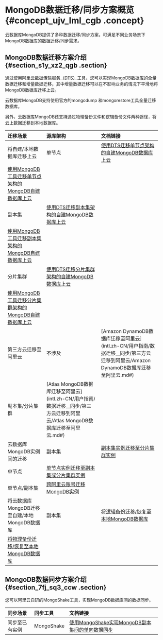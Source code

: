 # MongoDB数据迁移/同步方案概览 {#concept_ujv_lml_cgb .concept}

云数据库MongoDB提供了多种数据迁移/同步方案，可满足不同业务场景下MongoDB数据库的数据迁移/同步需求。

## MongoDB数据迁移方案介绍 {#section_s1y_xz2_qgb .section}

通过使用阿里云[数据传输服务（DTS）](https://www.alibabacloud.com/help/zh/doc-detail/26592.htm)工具，您可以实现MongoDB数据库的全量数据迁移和增量数据迁移，其中增量数据迁移可以在不影响业务的情况下平滑地将MongoDB数据库迁移上云。

云数据库MongoDB支持使用官方的mongodump 和mongorestore工具全量迁移数据库。

另外，云数据库MongoDB还支持通过物理备份文件和逻辑备份文件两种途径，将云上数据迁移到本地数据库。

|迁移场景|源库架构|文档链接|
|:---|:---|:---|
|将自建/本地数据库迁移上云|单节点|[使用DTS迁移单节点架构的自建MongoDB数据库上云](../../../../intl.zh-CN/单节点快速入门/数据迁移/使用DTS迁移单节点架构的自建MongoDB数据库上云.md#)|
|[使用MongoDB工具迁移单节点架构的MongoDB自建数据库上云](../../../../intl.zh-CN/单节点快速入门/数据迁移/使用MongoDB工具迁移自建数据库上云.md#)|
|副本集|[使用DTS迁移副本集架构的自建MongoDB数据库上云](../../../../intl.zh-CN/副本集快速入门/数据迁移/使用DTS迁移副本集架构的自建MongoDB数据库上云.md#)|
|[使用MongoDB工具迁移副本集架构的MongoDB自建数据库上云](../../../../intl.zh-CN/副本集快速入门/数据迁移/使用MongoDB工具迁移自建数据库上云.md#)|
|分片集群|[使用DTS迁移分片集群架构的自建MongoDB数据库上云](../../../../intl.zh-CN/分片集群快速入门/数据迁移/使用DTS迁移分片集群架构的自建MongoDB数据库上云.md#)|
|[使用MongoDB工具迁移分片集群架构的MongoDB自建数据库上云](../../../../intl.zh-CN/分片集群快速入门/数据迁移/使用MongoDB工具迁移自建数据库上云.md#)|
|第三方云迁移至阿里云|不涉及|[Amazon DynamoDB数据库迁移至阿里云](intl.zh-CN/用户指南/数据迁移__同步/第三方云迁移到阿里云/Amazon DynamoDB数据库迁移至阿里云.md#)|
|副本集/分片集群|[Atlas MongoDB数据库迁移至阿里云](intl.zh-CN/用户指南/数据迁移__同步/第三方云迁移到阿里云/Atlas MongoDB数据库迁移至阿里云.md#)|
|云数据库MongoDB实例间的迁移|副本集|[副本集实例迁移至分片集群实例](intl.zh-CN/用户指南/数据迁移__同步/MongoDB实例间迁移/从MongoDB副本集实例迁移至分片集群实例.md#)|
|单节点|[单节点实例迁移至副本集或分片集群实例](intl.zh-CN/用户指南/数据迁移__同步/MongoDB实例间迁移/从MongoDB单节点实例迁移至副本集或分片集群实例.md#)|
|单节点/副本集|[跨阿里云账号迁移MongoDB实例](intl.zh-CN/用户指南/数据迁移__同步/MongoDB实例间迁移/跨阿里云账号迁移MongoDB实例.md#)|
|将云数据库MongoDB迁移至自建/本地MongoDB数据库|副本集|[将逻辑备份迁移/恢复至本地MongoDB数据库](intl.zh-CN/用户指南/数据恢复/逻辑备份恢复至自建数据库.md#)|
|[将物理备份迁移/恢复至本地MongoDB数据库](intl.zh-CN/用户指南/数据恢复/物理备份恢复至自建数据库/将MongoDB物理备份文件恢复至自建数据库.md#)|

## MongoDB数据同步方案介绍 {#section_7fj_sq3_ccw .section}

您可以阿里云自研的MongoShake工具，实现MongoDB数据库间的数据同步。

|同步场景|同步工具|文档链接|
|:---|:---|:---|
|同步至已有实例|MongoShake|[使用MongoShake实现MongoDB副本集间的单向数据同步](intl.zh-CN/用户指南/数据迁移__同步/数据同步/使用MongoShake实现MongoDB副本集间的单向同步.md#)|

